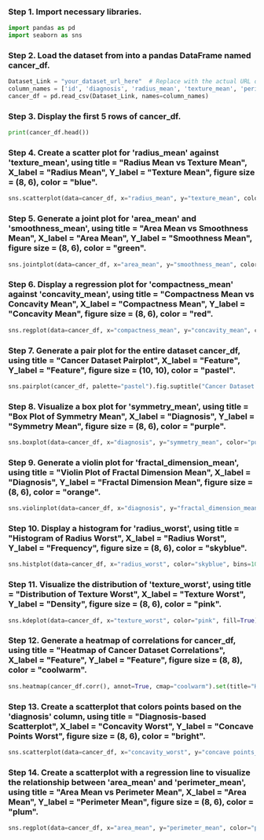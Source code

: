 ### Step 1. Import necessary libraries.
```python
import pandas as pd
import seaborn as sns

```

### Step 2. Load the dataset from into a pandas DataFrame named cancer_df.
```python
Dataset_Link = "your_dataset_url_here"  # Replace with the actual URL of the dataset
column_names = ['id', 'diagnosis', 'radius_mean', 'texture_mean', 'perimeter_mean', 'area_mean', 'smoothness_mean', 'compactness_mean', 'concavity_mean', 'concave points_mean', 'symmetry_mean', 'fractal_dimension_mean', 'radius_se', 'texture_se', 'perimeter_se', 'area_se', 'smoothness_se', 'compactness_se', 'concavity_se', 'concave points_se', 'symmetry_se', 'fractal_dimension_se', 'radius_worst', 'texture_worst', 'perimeter_worst', 'area_worst', 'smoothness_worst', 'compactness_worst', 'concavity_worst', 'concave points_worst', 'symmetry_worst', 'fractal_dimension_worst']
cancer_df = pd.read_csv(Dataset_Link, names=column_names)

```

### Step 3. Display the first 5 rows of cancer_df.
```python
print(cancer_df.head())
```

### Step 4. Create a scatter plot for 'radius_mean' against 'texture_mean', using title = "Radius Mean vs Texture Mean", X_label = "Radius Mean", Y_label = "Texture Mean", figure size = (8, 6), color = "blue".
```python
sns.scatterplot(data=cancer_df, x="radius_mean", y="texture_mean", color="blue").set(title="Radius Mean vs Texture Mean", xlabel="Radius Mean", ylabel="Texture Mean")

```

### Step 5. Generate a joint plot for 'area_mean' and 'smoothness_mean', using title = "Area Mean vs Smoothness Mean", X_label = "Area Mean", Y_label = "Smoothness Mean", figure size = (8, 6), color = "green".
```python
sns.jointplot(data=cancer_df, x="area_mean", y="smoothness_mean", color="green", height=6).set_axis_labels("Area Mean", "Smoothness Mean").fig.suptitle("Area Mean vs Smoothness Mean")

```

### Step 6. Display a regression plot for 'compactness_mean' against 'concavity_mean', using title = "Compactness Mean vs Concavity Mean", X_label = "Compactness Mean", Y_label = "Concavity Mean", figure size = (8, 6), color = "red".
```python
sns.regplot(data=cancer_df, x="compactness_mean", y="concavity_mean", color="red").set(title="Compactness Mean vs Concavity Mean", xlabel="Compactness Mean", ylabel="Concavity Mean")

```

### Step 7. Generate a pair plot for the entire dataset cancer_df, using title = "Cancer Dataset Pairplot", X_label = "Feature", Y_label = "Feature", figure size = (10, 10), color = "pastel".
```python
sns.pairplot(cancer_df, palette="pastel").fig.suptitle("Cancer Dataset Pairplot")

```

### Step 8. Visualize a box plot for 'symmetry_mean', using title = "Box Plot of Symmetry Mean", X_label = "Diagnosis", Y_label = "Symmetry Mean", figure size = (8, 6), color = "purple".
```python
sns.boxplot(data=cancer_df, x="diagnosis", y="symmetry_mean", color="purple").set(title="Box Plot of Symmetry Mean", xlabel="Diagnosis", ylabel="Symmetry Mean")

```

### Step 9. Generate a violin plot for 'fractal_dimension_mean', using title = "Violin Plot of Fractal Dimension Mean", X_label = "Diagnosis", Y_label = "Fractal Dimension Mean", figure size = (8, 6), color = "orange".
```python
sns.violinplot(data=cancer_df, x="diagnosis", y="fractal_dimension_mean", color="orange").set(title="Violin Plot of Fractal Dimension Mean", xlabel="Diagnosis", ylabel="Fractal Dimension Mean")

```

### Step 10. Display a histogram for 'radius_worst', using title = "Histogram of Radius Worst", X_label = "Radius Worst", Y_label = "Frequency", figure size = (8, 6), color = "skyblue".
```python
sns.histplot(data=cancer_df, x="radius_worst", color="skyblue", bins=10).set(title="Histogram of Radius Worst", xlabel="Radius Worst", ylabel="Frequency")

```

### Step 11. Visualize the distribution of 'texture_worst', using title = "Distribution of Texture Worst", X_label = "Texture Worst", Y_label = "Density", figure size = (8, 6), color = "pink".
```python
sns.kdeplot(data=cancer_df, x="texture_worst", color="pink", fill=True).set(title="Distribution of Texture Worst", xlabel="Texture Worst", ylabel="Density")

```

### Step 12. Generate a heatmap of correlations for cancer_df, using title = "Heatmap of Cancer Dataset Correlations", X_label = "Feature", Y_label = "Feature", figure size = (8, 8), color = "coolwarm".
```python
sns.heatmap(cancer_df.corr(), annot=True, cmap="coolwarm").set(title="Heatmap of Cancer Dataset Correlations")

```

### Step 13. Create a scatterplot that colors points based on the 'diagnosis' column, using title = "Diagnosis-based Scatterplot", X_label = "Concavity Worst", Y_label = "Concave Points Worst", figure size = (8, 6), color = "bright".
```python
sns.scatterplot(data=cancer_df, x="concavity_worst", y="concave points_worst", hue="diagnosis", palette="bright").set(title="Diagnosis-based Scatterplot", xlabel="Concavity Worst", ylabel="Concave Points Worst")

```

### Step 14. Create a scatterplot with a regression line to visualize the relationship between 'area_mean' and 'perimeter_mean', using title = "Area Mean vs Perimeter Mean", X_label = "Area Mean", Y_label = "Perimeter Mean", figure size = (8, 6), color = "plum".
```python
sns.regplot(data=cancer_df, x="area_mean", y="perimeter_mean", color="plum").set(title="Area Mean vs Perimeter Mean", xlabel="Area Mean", ylabel="Perimeter Mean")

```